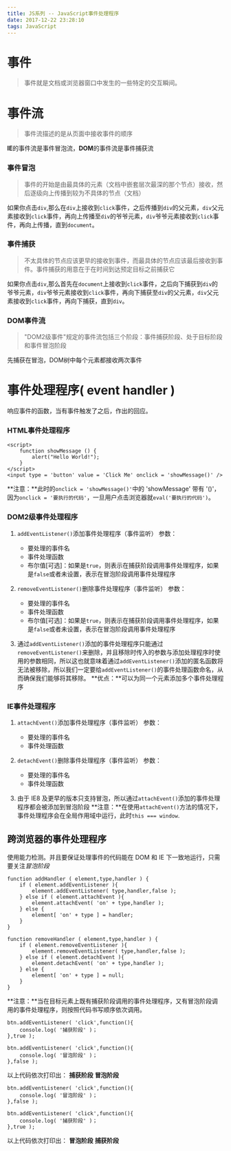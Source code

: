 ```yaml
---
title: JS系列 -- JavaScript事件处理程序
date: 2017-12-22 23:28:10
tags: JavaScript
---
```

# 事件

> 事件就是文档或浏览器窗口中发生的一些特定的交互瞬间。

# 事件流
> 事件流描述的是从页面中接收事件的顺序

**IE**的事件流是事件冒泡流，**DOM**的事件流是事件捕获流

### 事件冒泡

> 事件的开始是由最具体的元素（文档中嵌套层次最深的那个节点）接收，然后逐级向上传播到较为不具体的节点（文档）

如果你点击`div`,那么在`div`上接收到`click`事件，之后传播到`div`的父元素，`div`父元素接收到`click`事件，再向上传播至`div`的爷爷元素，`div`爷爷元素接收到`click`事件，再向上传播，直到`document`。
### 事件捕获

> 不太具体的节点应该更早的接收到事件，而最具体的节点应该最后接收到事件。事件捕获的用意在于在时间到达预定目标之前捕获它

如果你点击`div`,那么首先在`document`上接收到`click`事件，之后向下捕获到`div`的爷爷元素，`div`爷爷元素接收到`click`事件，再向下捕获至`div`的父元素，`div`父元素接收到`click`事件，再向下捕获，直到`div`。
### DOM事件流

> "DOM2级事件"规定的事件流包括三个阶段：事件捕获阶段、处于目标阶段和事件冒泡阶段

先捕获在冒泡，DOM树中每个元素都接收两次事件

# 事件处理程序( event handler )
响应事件的函数，当有事件触发了之后，作出的回应。
### HTML事件处理程序
```
<script>
    function showMessage () {
        alert("Hello World!");
    }
</script>
<input type = 'button' value = 'Click Me' onclick = 'showMessage()' />
```
**注意：**此时的`onclick = 'showMessage()'`中的 'showMessage' 带有 '()'，因为`onclick = '要执行的代码'`，一旦用户点击浏览器就`eval('要执行的代码')`。
### DOM2级事件处理程序
1. `addEventListener()`添加事件处理程序（事件监听）
    参数：
    - 要处理的事件名
    - 事件处理函数
    - 布尔值[可选]：如果是`true`，则表示在捕获阶段调用事件处理程序，如果是`false`或者未设置，表示在冒泡阶段调用事件处理程序
2. `removeEventListener()`删除事件处理程序（事件监听）
参数：
    - 要处理的事件名
    - 事件处理函数
    - 布尔值[可选]：如果是`true`，则表示在捕获阶段调用事件处理程序，如果是`false`或者未设置，表示在冒泡阶段调用事件处理程序

3. 通过`addEventListener()`添加的事件处理程序只能通过`removeEventListener()`来删除，并且移除时传入的参数与添加处理程序时使用的参数相同，所以这也就意味着通过`addEventListener()`添加的匿名函数将无法被移除，所以我们一定要给`addEventListener()`的事件处理函数命名，从而确保我们能够将其移除。
**优点：**可以为同一个元素添加多个事件处理程序

### IE事件处理程序
1. `attachEvent()`添加事件处理程序（事件监听）
    参数：
    - 要处理的事件名
    - 事件处理函数  
2. `detachEvent()`删除事件处理程序（事件监听）
    参数：
    - 要处理的事件名
    - 事件处理函数

3. 由于 IE8 及更早的版本只支持冒泡，所以通过`attachEvent()`添加的事件处理程序都会被添加到冒泡阶段
**注意：**在使用`attachEvent()`方法的情况下，事件处理程序会在全局作用域中运行，此时`this === window`.
## 跨浏览器的事件处理程序
使用能力检测。并且要保证处理事件的代码能在 DOM 和 IE 下一致地运行，只需要关注*冒泡阶段*
```
function addHandler ( element,type,handler ) {
    if ( element.addEventListener ){
        element.addEventListener( type,handler,false );
    } else if ( element.attachEvent ){
        element.attachEvent( 'on' + type,handler );
    } else {
        element[ 'on' + type ] = handler;
    } 
}

function removeHandler ( element,type,handler ) {
    if ( element.removeEventListener ){
        element.removeEventListener( type,handler,false );
    } else if ( element.detachEvent ){
        element.detachEvent( 'on' + type,handler );
    } else {
        element[ 'on' + type ] = null;
    } 
}
```

**注意：**当在目标元素上既有捕获阶段调用的事件处理程序，又有冒泡阶段调用的事件处理程序，则按照代码书写顺序依次调用。
```
btn.addEventListener( 'click',function(){
    console.log( '捕获阶段' )；
},true );

btn.addEventListener( 'click',function(){
    console.log( '冒泡阶段' )；
},false );
```
以上代码依次打印出：
    **捕获阶段**
    **冒泡阶段**

```
btn.addEventListener( 'click',function(){
    console.log( '冒泡阶段' )；
},false );

btn.addEventListener( 'click',function(){
    console.log( '捕获阶段' )；
},true );
```
以上代码依次打印出：
    **冒泡阶段**
    **捕获阶段**

